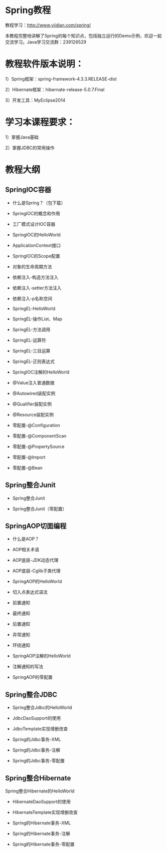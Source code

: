 # Spring教程

教程学习：http://www.yiidian.com/spring/

本教程完整地讲解了Spring的每个知识点，包括独立运行的Demo示例，欢迎一起交流学习。Java学习交流群：239126529

# 教程软件版本说明：

1）Spring框架：spring-framework-4.3.3.RELEASE-dist

2）Hibernate框架：hibernate-release-5.0.7.Final

3）开发工具：MyEclipse2014


# 学习本课程要求：

1）掌握Java基础

2）掌握JDBC的常用操作

# 教程大纲

## SpringIOC容器

* 什么是Spring？（包下载）

* SpringIOC的概念和作用

* 工厂模式设计IOC容器

* SpringIOC的HelloWorld

* ApplicationContext接口

* SpringIOC的Scope配置

* 对象的生命周期方法

* 依赖注入-构造方法注入

* 依赖注入-setter方法注入

* 依赖注入-p名称空间

* SpringEL-HelloWorld

* SpringEL-操作List、Map

* SpringEL-方法调用

* SpringEL-运算符

* SpringEL-三目运算

* SpringEL-正则表达式

* SpringIOC注解的HelloWorld

* @Value注入普通数据

* @Autowired装配实例

* @Qualifier装配实例

* @Resource装配实例

* 零配置-@Configuration

* 零配置-@ComponentScan

* 零配置-@PropertySource

* 零配置-@Import

* 零配置-@Bean

## Spring整合Junit

* Spring整合Junit

* Spring整合Junit（零配置）

## SpringAOP切面编程

* 什么是AOP？

* AOP相关术语

* AOP底层-JDK动态代理

* AOP底层-Cglib子类代理

* SpringAOP的HelloWorld

* 切入点表达式语法

* 前置通知

* 最终通知

* 后置通知

* 异常通知

* 环绕通知

* SpringAOP注解的HelloWorld

* 注解通知的写法

* SpringAOP的零配置

## Spring整合JDBC

* Spring整合Jdbc的HelloWorld

* JdbcDaoSupport的使用

* JdbcTemplate实现增删改查

* Spring的Jdbc事务-XML

* Spring的Jdbc事务-注解

* Spring的Jdbc事务-零配置

## Spring整合Hibernate

Spring整合Hibernate的HelloWorld

* HibernateDaoSupport的使用

* HibernateTemplate实现增删改查

* Spring的Hibernate事务-XML

* Spring的Hibernate事务-注解

* Spring的Hibernate事务-零配置
